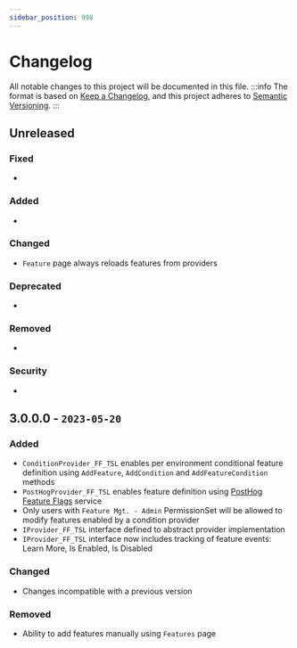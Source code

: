 ```yaml
---
sidebar_position: 998
---
```

# Changelog
All notable changes to this project will be documented in this file.
:::info
The format is based on [Keep a Changelog](https://keepachangelog.com/en/1.0.0/),
and this project adheres to [Semantic Versioning](https://semver.org/spec/v2.0.0.html).
:::
## Unreleased
### Fixed
<!---for any bug fixes--->
- 
### Added
<!---for new features--->
- 
### Changed
<!---for changes in existing functionality--->
- `Feature` page always reloads features from providers
### Deprecated
<!---for soon-to-be removed features--->
- 
### Removed
<!---for now removed features--->
- 
### Security
<!---in case of vulnerabilities--->
- 
## 3.0.0.0 - `2023-05-20`
### Added
- `ConditionProvider_FF_TSL` enables per environment conditional feature definition using `AddFeature`, `AddCondition` and `AddFeatureCondition` methods
- `PostHogProvider_FF_TSL` enables feature definition using [PostHog Feature Flags](https://posthog.com/feature-flags) service
- Only users with `Feature Mgt. - Admin` PermissionSet will be allowed to modify features enabled by a condition provider
- `IProvider_FF_TSL` interface defined to abstract provider implementation
- `IProvider_FF_TSL` interface now includes tracking of feature events: Learn More, Is Enabled, Is Disabled
### Changed
- Changes incompatible with a previous version
### Removed
- Ability to add features manually using `Features` page  
